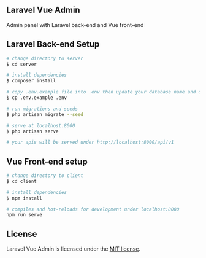 ## Laravel Vue Admin

Admin panel with Laravel back-end and Vue front-end


## Laravel Back-end Setup

```bash
# change directory to server
$ cd server

# install dependencies
$ composer install

# copy .env.example file into .env then update your database name and database credentials
$ cp .env.example .env

# run migrations and seeds
$ php artisan migrate --seed

# serve at localhost:8000
$ php artisan serve

# your apis will be served under http://localhost:8000/api/v1
```


## Vue Front-end setup

```bash
# change directory to client
$ cd client

# install dependencies
$ npm install

# compiles and hot-reloads for development under localhost:8080
npm run serve
```


## License

Laravel Vue Admin is licensed under the [MIT license](https://opensource.org/licenses/MIT).